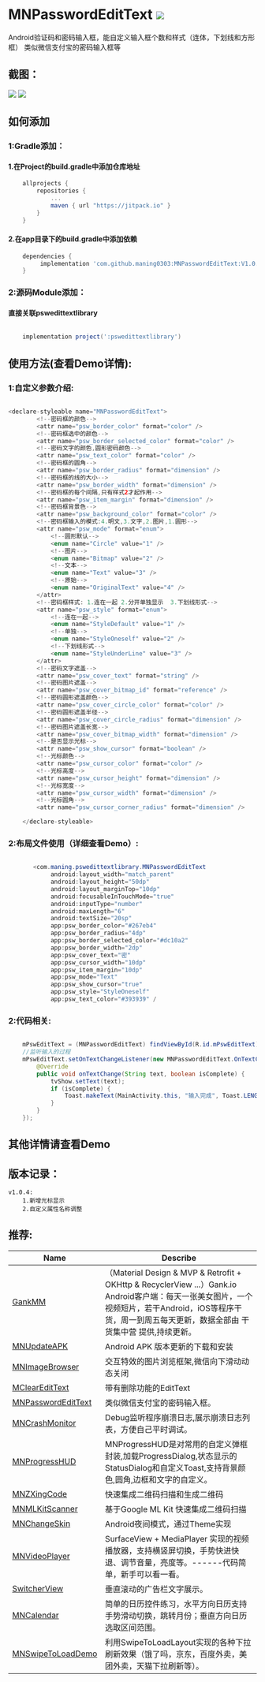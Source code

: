 # MNPasswordEditText [![](https://jitpack.io/v/maning0303/MNPasswordEditText.svg)](https://jitpack.io/#maning0303/MNPasswordEditText)
Android验证码和密码输入框，能自定义输入框个数和样式（连体，下划线和方形框）
类似微信支付宝的密码输入框等


## 截图：
![](https://github.com/maning0303/MNPasswordEditText/raw/master/screenshots/mn_pswedittext_001.jpeg)
![](https://github.com/maning0303/MNPasswordEditText/raw/master/screenshots/mn_pswedittext_002.jpeg)


## 如何添加
### 1:Gradle添加：
#### 1.在Project的build.gradle中添加仓库地址

``` gradle
	allprojects {
		repositories {
			...
			maven { url "https://jitpack.io" }
		}
	}
```

#### 2.在app目录下的build.gradle中添加依赖
``` gradle
	dependencies {
	     implementation 'com.github.maning0303:MNPasswordEditText:V1.0.3'
	}
```

### 2:源码Module添加：
#### 直接关联pswedittextlibrary

``` gradle

	implementation project(':pswedittextlibrary')

```

## 使用方法(查看Demo详情):

### 1:自定义参数介绍:
``` java

<declare-styleable name="MNPasswordEditText">
        <!--密码框的颜色-->
        <attr name="psw_border_color" format="color" />
        <!--密码框选中的颜色-->
        <attr name="psw_border_selected_color" format="color" />
        <!--密码文字的颜色,圆形密码颜色-->
        <attr name="psw_text_color" format="color" />
        <!--密码框的圆角-->
        <attr name="psw_border_radius" format="dimension" />
        <!--密码框的线的大小-->
        <attr name="psw_border_width" format="dimension" />
        <!--密码框的每个间隔,只有样式2才起作用-->
        <attr name="psw_item_margin" format="dimension" />
        <!--密码框背景色-->
        <attr name="psw_background_color" format="color" />
        <!--密码框输入的模式:4.明文,3.文字,2.图片,1.圆形-->
        <attr name="psw_mode" format="enum">
            <!--圆形默认-->
            <enum name="Circle" value="1" />
            <!--图片-->
            <enum name="Bitmap" value="2" />
            <!--文本-->
            <enum name="Text" value="3" />
            <!--原始-->
            <enum name="OriginalText" value="4" />
        </attr>
        <!--密码框样式: 1.连在一起 2.分开单独显示  3.下划线形式-->
        <attr name="psw_style" format="enum">
            <!--连在一起-->
            <enum name="StyleDefault" value="1" />
            <!--单独-->
            <enum name="StyleOneself" value="2" />
            <!--下划线形式-->
            <enum name="StyleUnderLine" value="3" />
        </attr>
        <!--密码文字遮盖-->
        <attr name="psw_cover_text" format="string" />
        <!--密码图片遮盖-->
        <attr name="psw_cover_bitmap_id" format="reference" />
        <!--密码圆形遮盖颜色-->
        <attr name="psw_cover_circle_color" format="color" />
        <!--密码圆形遮盖半径-->
        <attr name="psw_cover_circle_radius" format="dimension" />
        <!--密码图片遮盖长宽-->
        <attr name="psw_cover_bitmap_width" format="dimension" />
        <!--是否显示光标-->
        <attr name="psw_show_cursor" format="boolean" />
        <!--光标颜色-->
        <attr name="psw_cursor_color" format="color" />
        <!--光标高度-->
        <attr name="psw_cursor_height" format="dimension" />
        <!--光标宽度-->
        <attr name="psw_cursor_width" format="dimension" />
        <!--光标圆角-->
        <attr name="psw_cursor_corner_radius" format="dimension" />

    </declare-styleable>

```

### 2:布局文件使用（详细查看Demo）:
``` java

       <com.maning.pswedittextlibrary.MNPasswordEditText
            android:layout_width="match_parent"
            android:layout_height="50dp"
            android:layout_marginTop="10dp"
            android:focusableInTouchMode="true"
            android:inputType="number"
            android:maxLength="6"
            android:textSize="20sp"
            app:psw_border_color="#267eb4"
            app:psw_border_radius="4dp"
            app:psw_border_selected_color="#dc10a2"
            app:psw_border_width="2dp"
            app:psw_cover_text="密"
            app:psw_cursor_width="10dp"
            app:psw_item_margin="10dp"
            app:psw_mode="Text"
            app:psw_show_cursor="true"
            app:psw_style="StyleOneself"
            app:psw_text_color="#393939" /

```

### 2:代码相关:
``` java

    mPswEditText = (MNPasswordEditText) findViewById(R.id.mPswEditText);
    //监听输入的过程
    mPswEditText.setOnTextChangeListener(new MNPasswordEditText.OnTextChangeListener() {
        @Override
        public void onTextChange(String text, boolean isComplete) {
            tvShow.setText(text);
            if (isComplete) {
                Toast.makeText(MainActivity.this, "输入完成", Toast.LENGTH_SHORT).show();
            }
        }
    });

```

## 其他详情请查看Demo


## 版本记录：
    v1.0.4:
        1.新增光标显示
        2.自定义属性名称调整


## 推荐:
Name | Describe |
--- | --- |
[GankMM](https://github.com/maning0303/GankMM) | （Material Design & MVP & Retrofit + OKHttp & RecyclerView ...）Gank.io Android客户端：每天一张美女图片，一个视频短片，若干Android，iOS等程序干货，周一到周五每天更新，数据全部由 干货集中营 提供,持续更新。 |
[MNUpdateAPK](https://github.com/maning0303/MNUpdateAPK) | Android APK 版本更新的下载和安装 |
[MNImageBrowser](https://github.com/maning0303/MNImageBrowser) | 交互特效的图片浏览框架,微信向下滑动动态关闭 |
[MClearEditText](https://github.com/maning0303/MClearEditText) | 带有删除功能的EditText |
[MNPasswordEditText](https://github.com/maning0303/MNPasswordEditText) | 类似微信支付宝的密码输入框。 |
[MNCrashMonitor](https://github.com/maning0303/MNCrashMonitor) | Debug监听程序崩溃日志,展示崩溃日志列表，方便自己平时调试。 |
[MNProgressHUD](https://github.com/maning0303/MNProgressHUD) | MNProgressHUD是对常用的自定义弹框封装,加载ProgressDialog,状态显示的StatusDialog和自定义Toast,支持背景颜色,圆角,边框和文字的自定义。 |
[MNZXingCode](https://github.com/maning0303/MNZXingCode) | 快速集成二维码扫描和生成二维码 |
[MNMLKitScanner](https://github.com/maning0303/MNMLKitScanner) | 基于Google ML Kit 快速集成二维码扫描 |
[MNChangeSkin](https://github.com/maning0303/MNChangeSkin) | Android夜间模式，通过Theme实现 |
[MNVideoPlayer](https://github.com/maning0303/MNVideoPlayer) | SurfaceView + MediaPlayer 实现的视频播放器，支持横竖屏切换，手势快进快退、调节音量，亮度等。------代码简单，新手可以看一看。 |
[SwitcherView](https://github.com/maning0303/SwitcherView) | 垂直滚动的广告栏文字展示。 |
[MNCalendar](https://github.com/maning0303/MNCalendar) | 简单的日历控件练习，水平方向日历支持手势滑动切换，跳转月份；垂直方向日历选取区间范围。 |
[MNSwipeToLoadDemo](https://github.com/maning0303/MNSwipeToLoadDemo) | 利用SwipeToLoadLayout实现的各种下拉刷新效果（饿了吗，京东，百度外卖，美团外卖，天猫下拉刷新等）。 |

